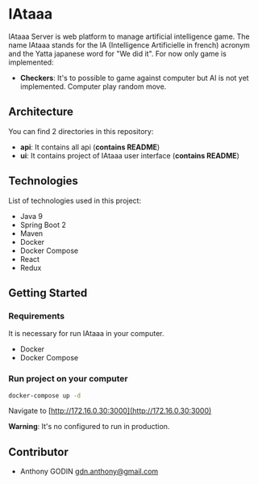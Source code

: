 # IAtaaa

IAtaaa Server is web platform to manage artificial intelligence game. The name IAtaaa stands for the IA (Intelligence Artificielle in french) acronym and the Yatta japanese word for "We did it".
For now only game is implemented:
* **Checkers**: It's to possible to game against computer but AI is not yet implemented. Computer play random move.

## Architecture
You can find 2 directories in this repository:
* **api**: It contains all api (**contains README**)
* **ui**: It contains project of IAtaaa user interface (**contains README**)

## Technologies
List of technologies used in this project:
* Java 9
* Spring Boot 2
* Maven
* Docker
* Docker Compose
* React
* Redux

## Getting Started
### Requirements
It is necessary for run IAtaaa in your computer.
* Docker
* Docker Compose

### Run project on your computer
```sh
docker-compose up -d
```
Navigate to [http://172.16.0.30:3000](http://172.16.0.30:3000)

**Warning**: It's no configured to run in production.

## Contributor
* Anthony GODIN <gdn.anthony@gmail.com>
